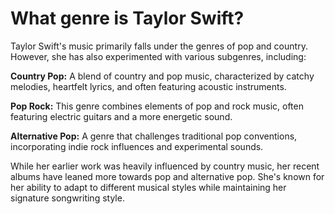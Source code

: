 # What genre is Taylor Swift?

Taylor Swift's music primarily falls under the genres of pop and country. However, she has also experimented with various subgenres, including:

**Country Pop:** A blend of country and pop music, characterized by catchy melodies, heartfelt lyrics, and often featuring acoustic instruments.

**Pop Rock:** This genre combines elements of pop and rock music, often featuring electric guitars and a more energetic sound.

**Alternative Pop:** A genre that challenges traditional pop conventions, incorporating indie rock influences and experimental sounds.

While her earlier work was heavily influenced by country music, her recent albums have leaned more towards pop and alternative pop. She's known for her ability to adapt to different musical styles while maintaining her signature songwriting style.







